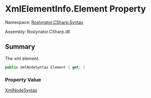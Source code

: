 # XmlElementInfo\.Element Property

Namespace: [Roslynator.CSharp.Syntax](../../README.md)

Assembly: Roslynator\.CSharp\.dll

## Summary

The xml element\.

```csharp
public XmlNodeSyntax Element { get; }
```

### Property Value

[XmlNodeSyntax](https://docs.microsoft.com/en-us/dotnet/api/microsoft.codeanalysis.csharp.syntax.xmlnodesyntax)


